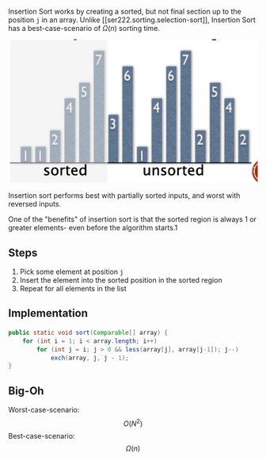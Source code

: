 
Insertion Sort works by creating a sorted, but not final section up to the position `j` in an array. Unlike [[ser222.sorting.selection-sort]], Insertion Sort has a best-case-scenario of $\Omega(n)$ sorting time.

![](/assets/images/2022-02-16-11-45-04.png)

Insertion sort performs best with partially sorted inputs, and worst with reversed inputs.

One of the "benefits" of insertion sort is that the sorted region is always 1 or greater elements- even before the algorithm starts.1
## Steps
1. Pick some element at position `j`
2. Insert the element into the sorted position in the sorted region
3. Repeat for all elements in the list

## Implementation
```java
public static void sort(Comparable[] array) {
    for (int i = 1; i < array.length; i++)
        for (int j = i; j > 0 && less(array[j], array[j-1]); j--)
            exch(array, j, j - 1);
}
```
## Big-Oh
Worst-case-scenario:
$$
O(N^2)
$$
Best-case-scenario:
$$
\Omega(n)
$$